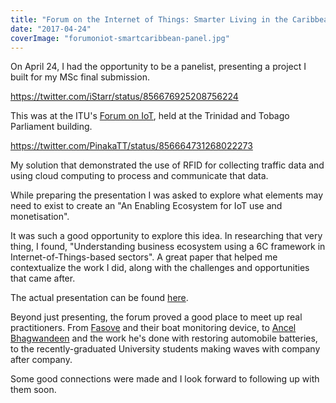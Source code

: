 ```yaml
---
title: "Forum on the Internet of Things: Smarter Living in the Caribbean"
date: "2017-04-24"
coverImage: "forumoniot-smartcaribbean-panel.jpg"
---
```


On April 24, I had the opportunity to be a panelist, presenting a project I built for my MSc final submission.

https://twitter.com/iStarr/status/856676925208756224

This was at the ITU's [Forum on IoT](http://www.itu.int/en/ITU-D/Regional-Presence/Americas/Pages/EVENTS/2017/16971a.aspx), held at the Trinidad and Tobago Parliament building.

https://twitter.com/PinakaTT/status/856664731268022273

My solution that demonstrated the use of RFID for collecting traffic data and using cloud computing to process and communicate that data.

While preparing the presentation I was asked to explore what elements may need to exist to create an "An Enabling Ecosystem for IoT use and monetisation".

It was such a good opportunity to explore this idea. In researching that very thing, I found, "Understanding business ecosystem using a 6C framework in Internet-of-Things-based sectors". A great paper that helped me contextualize the work I did, along with the challenges and opportunities that came after.

The actual presentation can be found [here](https://docs.google.com/presentation/d/1uDmLJSVUqpzdIjkXfBs2AvSfS66XdAlzGi92bZCW-4M/pub?start=true&loop=false&delayms=3000).

Beyond​ just presenting, the forum proved a good place to meet up real practitioners. From [Fasove](http://fasove.com/) and their boat monitoring device, to [Ancel Bhagwandeen](https://www.linkedin.com/in/ancelb/?ppe=1) and the work he's done with restoring automobile batteries, to the recently-graduated University students making waves with company after company.

Some good connections were made and I look forward to following up with them soon.

